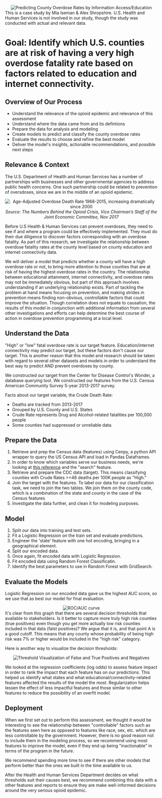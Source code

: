 
<center> <img src="images/title.png" alt="Predicting County Overdose Rates by Information Access/Education"> 
</center>
This is a case study by Mia Iseman & Alex Shropshire. U.S. Health and Human Services is not involved in our study, though the study was conducted with actual and relevant data.

# Goal: Identify which U.S. counties are at risk of having a very high overdose fatality rate based on factors related to education and internet connectivity.

## Overview of Our Process
- Understand the relevance of the opioid epidemic and relevance of this assessment
- Understand where the data came from and its defintions
- Prepare the data for analysis and modeling
- Create models to predict and classify the county overdose rates 
- Evaluate the results to choose and refine the best model 
- Deliver the model's insights, actionable recommendations, and possible next steps

## Relevance & Context
The U.S. Department of Health and Human Services has a number of partnerships with businesses and other governmental agencies to address public health concerns. One such partnership could be related to prevention of oversdoses, since we are in the middle of an opioid epidemic.   

<center> 
<img src="images/chart.png" alt="Age-Adjusted Overdose Death Rate 1968-2015, increasing dramatically since 2000">      
<i> Source: The Numbers Behind the Opioid Crisis, Vice Chairman’s Staff of the Joint Economic Committee, Nov 2017   </i> 
</center>  


Before U.S Health & Human Services can prevent overdoses, they need to see if and where a program could be effectively implemented. They must do their due diligence to discover factors corresponding with an overdose fatality. As part of this research, we investigate the relationship between overdose fatality rates at the county level based on county education and internet connectivity data. 

We will deliver a model that predicts whether a county will have a high overdose rate or not, to bring more attention to those counties that are at risk of having the highest overdose rates in the country. The relationship between educational attainment, internet connectivity, and overdose rates may not be immediately obvious, but part of this approach involves understanding if an underlying relationship exists. Part of tackling the problem at hand means focusing on prevention, and making strides in prevention means finding non-obvious, controllable factors that could improve the situation. Though correlation does not equate to causation, the results of this model in conjunction with additional information from several other investigations and efforts can help determine the best course of action in overdose prevention programming at a local level.

## Understand the Data
"High" or "low" fatal overdose rate is our target feature. Education/internet connectivity may predict our target, but these factors don't cause our target. This is another reason that this model and research should be taken with regard to several other datasets and models in order to understand the best way to predict AND prevent overdoses by county.

We constructed our target from the Center for Disease Control's Wonder, a database querying tool. We constructed our features from the U.S. Census American Community Survey 5-year 2013-2017 survey.

Facts about our target variable, the Crude Death Rate:

- Deaths are tracked from 2013-2017
- Grouped by U.S. County and U.S. States
- Crude Rate represents Drug and Alcohol-related fatalities per 100,000 people
- Some counties had suppressed or unreliable data.


## Prepare the Data
1. Retrieve and prep the Census data (features) using Cenpy, a python API wrapper to query the US Census API and load in Pandas Dataframes.
2. In order to know which variables serve our business needs, we're looking at <a href="https://api.census.gov/data/2017/acs/acs5/profile/variables.html">this reference</a> and the "search" feature.
3. Retrieve and prepare the CDC data (target). This means classifying counties with Crude Rates >=48 deaths per 100K people as "High."
4. Join the target with the features. To label our data for our classification task, we need to join the two tables. We join them on the county code, which is a combination of the state and county in the case of the Census features
5. Investigate the data further, and clean it for modeling purposes.

## Model
1. Split our data into training and test sets.
2. Fit a Logistic Regression on the train set and evaluate predictions.
3. Engineer the 'state' feature with one hot encoding, bringing in a geographical element.
4. Split our encoded data.
5. Once again, fit encoded data with Logistic Regression.
6. Fit encoded data using Random Forest Classificatin.
7. Identify the best parameters to use in Random Forest with GridSearch.

## Evaluate the Models
Logistic Regression on our encoded data gave us the highest AUC score, so we  use that as best our model for final evaluation. 
<center><img src="images/roc.png" alt="ROC/AUC curve"></center>
It's clear from this graph that there are several decision thresholds that available to stakeholders. Is it better to capture more truly high risk counties (true positives) even though you get more actually low risk counties included in that data (falst positives)? We argue that it is, and that point A is a good cutoff. This means that any county whose probability of being high risk was 7% or higher would be included in the "high risk" category.   

Here is another way to visualize the decision thresholds:
<center> <img src="images/threshold_options.png" alt="Threshold Visualization of False and True Positives and Negatives"> </center>

We looked at the regression coefficients (log odds) to assess feature impact in order to rank the impact that each feature has on our predictions. This helped us identify what states and what educational/connectivity-related features affected the results of the model the most. Regularization helps lessen the effect of less impactful features and those similar to other features to reduce the possibility of an overfit model.

## Deployment
When we first set out to perform this assessment, we thought it would be interesting to see the relationship between "controllable" factors such as the features seen here as opposed to features like race, sex, etc. which are less controllable by the government. However, there is no good reason not to include them in the modeling process, so we recommend using most features to improve the model, even if they end up being "inactionable" in terms of the program in the future.

We recommend spending more time to see if there are other models that perform better than the ones we built in the time available to us.

After the Health and Human Services Department decides on what thresholds suit their causes best, we recommend combining this data with a other features and reports to ensure they are make well-informed decisions around the very serious opioid epidemic. 













